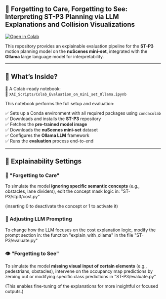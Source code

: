 ## 🚗 Forgetting to Care, Forgetting to See: Interpreting ST-P3 Planning via LLM Explanations and Collision Visualizations

[![Open in Colab](https://colab.research.google.com/assets/colab-badge.svg)](https://colab.research.google.com/github/Asir29/XAI-for-ST-P3/blob/main/XAI_Scripts/Colab_Evaluation_on_mini_set%20_Ollama.ipynb)


This repository provides an explainable evaluation pipeline for the **ST-P3** motion planning model on the **nuScenes mini-set**, integrated with the **Ollama** large language model for interpretability.

---

## 🧪 What’s Inside?

🔹 A Colab-ready notebook:  
📍 `XAI_Scripts/Colab_Evaluation_on_mini_set_Ollama.ipynb`

This notebook performs the full setup and evaluation:

✅ Sets up a Conda environment with all required packages using `condacolab`  
✅ Downloads and installs the **ST-P3** repository  
✅ Fetches the **pre-trained model image**  
✅ Downloads the **nuScenes mini-set** dataset  
✅ Configures the **Ollama LLM** framework  
✅ Runs the **evaluation** process end-to-end

---

## 🧠 Explainability Settings

### 🛑 "Forgetting to Care"
To simulate the model **ignoring specific semantic concepts** (e.g., obstacles, lane dividers), edit the concept mask logic in:
"ST-P3/stp3/cost.py"

(inserting 0 to deactivate the concept or 1 to activate it)

### 💬 Adjusting LLM Prompting
To change how the LLM focuses on the cost explanation logic, modify the prompt section in:
the function "explain_with_ollama"
in the file "ST-P3/evaluate.py"

### 👁️ "Forgetting to See" 
To simulate the model **missing visual input of certain elements** (e.g., pedestrians, obstacles), intervene on the occupancy map predictions by zeroing out or modifying specific class predictions in "ST-P3/evaluate.py"




(This enables fine-tuning of the explanations for more insightful or focused outputs.)
